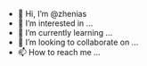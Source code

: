 - 👋 Hi, I’m @zhenias
- 👀 I’m interested in ...
- 🌱 I’m currently learning ...
- 💞️ I’m looking to collaborate on ...
- 📫 How to reach me ...



<!---
zhenias/zhenias is a ✨ special ✨ repository because its `README.md` (this file) appears on your GitHub profile.
You can click the Preview link to take a look at your changes.
--->
